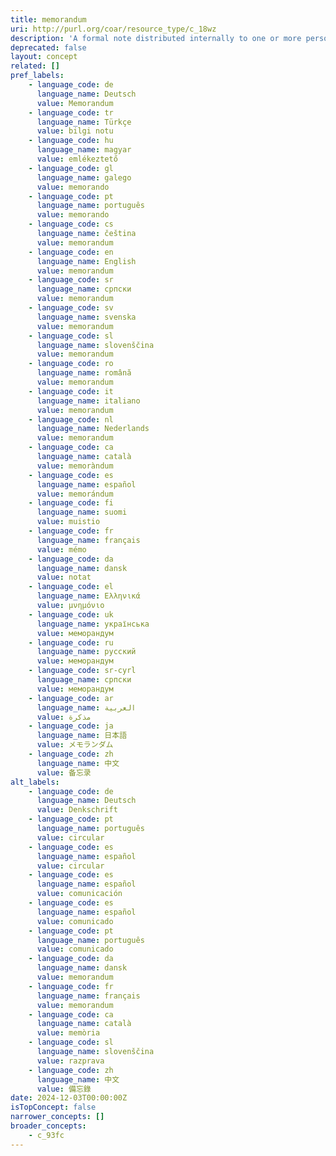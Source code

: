 ```yaml
---
title: memorandum
uri: http://purl.org/coar/resource_type/c_18wz
description: 'A formal note distributed internally to one or more persons in a company, agency, organization, or institution, with a header indicating the date it was sent and stating to whom it is addressed (To:), from whom it is sent (From:), and the subject of the text (Re:). Unlike a letter, a memo does not require a full salutation or signature at the end of the text--the sender may simply initial his or her name in the header. [Source: https://products.abc-clio.com/ODLIS/odlis_m.aspx#memorandum]'
deprecated: false
layout: concept
related: []
pref_labels:
    - language_code: de
      language_name: Deutsch
      value: Memorandum
    - language_code: tr
      language_name: Türkçe
      value: bilgi notu
    - language_code: hu
      language_name: magyar
      value: emlékeztető
    - language_code: gl
      language_name: galego
      value: memorando
    - language_code: pt
      language_name: português
      value: memorando
    - language_code: cs
      language_name: čeština
      value: memorandum
    - language_code: en
      language_name: English
      value: memorandum
    - language_code: sr
      language_name: српски
      value: memorandum
    - language_code: sv
      language_name: svenska
      value: memorandum
    - language_code: sl
      language_name: slovenščina
      value: memorandum
    - language_code: ro
      language_name: română
      value: memorandum
    - language_code: it
      language_name: italiano
      value: memorandum
    - language_code: nl
      language_name: Nederlands
      value: memorandum
    - language_code: ca
      language_name: català
      value: memoràndum
    - language_code: es
      language_name: español
      value: memorándum
    - language_code: fi
      language_name: suomi
      value: muistio
    - language_code: fr
      language_name: français
      value: mémo
    - language_code: da
      language_name: dansk
      value: notat
    - language_code: el
      language_name: Ελληνικά
      value: μνημόνιο
    - language_code: uk
      language_name: українська
      value: меморандум
    - language_code: ru
      language_name: русский
      value: меморандум
    - language_code: sr-cyrl
      language_name: српски
      value: меморандум
    - language_code: ar
      language_name: العربية
      value: مذكرة
    - language_code: ja
      language_name: 日本語
      value: メモランダム
    - language_code: zh
      language_name: 中文
      value: 备忘录
alt_labels:
    - language_code: de
      language_name: Deutsch
      value: Denkschrift
    - language_code: pt
      language_name: português
      value: circular
    - language_code: es
      language_name: español
      value: circular
    - language_code: es
      language_name: español
      value: comunicación
    - language_code: es
      language_name: español
      value: comunicado
    - language_code: pt
      language_name: português
      value: comunicado
    - language_code: da
      language_name: dansk
      value: memorandum
    - language_code: fr
      language_name: français
      value: memorandum
    - language_code: ca
      language_name: català
      value: memòria
    - language_code: sl
      language_name: slovenščina
      value: razprava
    - language_code: zh
      language_name: 中文
      value: 備忘錄
date: 2024-12-03T00:00:00Z
isTopConcept: false
narrower_concepts: []
broader_concepts:
    - c_93fc
---
```


